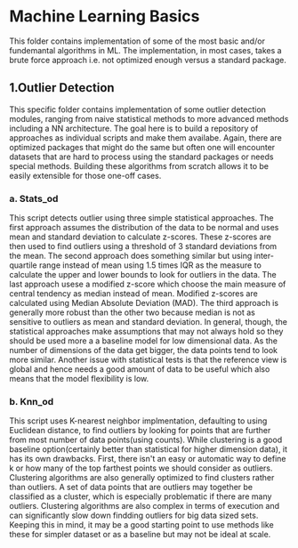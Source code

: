 # Machine Learning Basics
This folder contains implementation of some of the most basic and/or fundemantal algorithms in ML. The implementation, in most cases, takes a brute force approach i.e. not optimized enough versus a standard package.

## 1.Outlier Detection
This specific folder contains implementation of some outlier detection modules, ranging from naive statistical methods to more advanced methods including a NN architecture. The goal here is to build a repository of approaches as individual scripts and make them availabe. Again, there are optimized packages that might do the same but often one will encounter datasets that are hard to process using the standard packages or needs special methods. Building these algorithms from scratch allows it to be easily extensible for those one-off cases.

### a. Stats_od
This script detects outlier using three simple statistical approaches. The first approach assumes the distribution of the data to be normal and uses mean and standard deviation to calculate z-scores. These z-scores are then used to find outliers using a threshold of 3 standard deviations from the mean. The second approach does something similar but using inter-quartile range instead of mean using 1.5 times IQR as the measure to calculate the upper and lower bounds to look for outliers in the data. The last approach usese a modified z-score which choose the main measure of central tendency as median instead of mean. Modified z-scores are calculated using Median Absolute Deviation (MAD). The third approach is generally more robust than the other two because median is not as sensitive to outliers as mean and standard deviation. In general, though, the statistical approaches make assumptions that may not always hold so they should be used more a a baseline model for low dimensional data. As the number of dimensions of the data get bigger, the data points tend to look more similar. Another issue with statistical tests is that the reference view is global and hence needs a good amount of data to be useful which also means that the model flexibility is low.

### b. Knn_od
This script uses K-nearest neighbor implmentation, defaulting to using Euclidean distance, to find outliers by looking for points that are further from most number of data points(using counts). While clustering is a good baseline option(certainly better than statistical for higher dimension data), it has its own drawbacks. First, there isn't an easy or automatic way to define k or how many of the top farthest points we should consider as outliers. Clustering algorithms are also generally optimized to find clusters rather than outliers. A set of data points that are outliers may together be classified as a cluster, which is especially problematic if there are many outliers. Clustering algorithms are also complex in terms of execution and can significantly slow down findding outliers for big data sized sets. Keeping this in mind, it may be a good starting point to use methods like these for simpler dataset or as a baseline but may not be ideal at scale. 